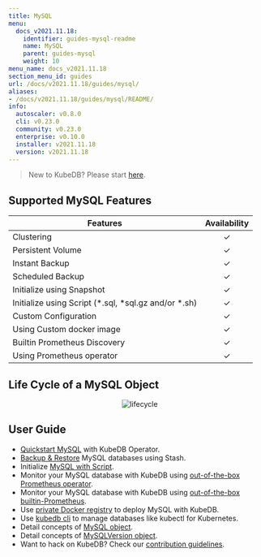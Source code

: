 ```yaml
---
title: MySQL
menu:
  docs_v2021.11.18:
    identifier: guides-mysql-readme
    name: MySQL
    parent: guides-mysql
    weight: 10
menu_name: docs_v2021.11.18
section_menu_id: guides
url: /docs/v2021.11.18/guides/mysql/
aliases:
- /docs/v2021.11.18/guides/mysql/README/
info:
  autoscaler: v0.8.0
  cli: v0.23.0
  community: v0.23.0
  enterprise: v0.10.0
  installer: v2021.11.18
  version: v2021.11.18
---
```


> New to KubeDB? Please start [here](/docs/v2021.11.18/README).

## Supported MySQL Features

| Features                                                | Availability |
| ------------------------------------------------------- | :----------: |
| Clustering                                              |   &#10003;   |
| Persistent Volume                                       |   &#10003;   |
| Instant Backup                                          |   &#10003;   |
| Scheduled Backup                                        |   &#10003;   |
| Initialize using Snapshot                               |   &#10003;   |
| Initialize using Script (\*.sql, \*sql.gz and/or \*.sh) |   &#10003;   |
| Custom Configuration                                    |   &#10003;   |
| Using Custom docker image                               |   &#10003;   |
| Builtin Prometheus Discovery                            |   &#10003;   |
| Using Prometheus operator                               |   &#10003;   |

## Life Cycle of a MySQL Object

<p align="center">
  <img alt="lifecycle"  src="/docs/v2021.11.18/images/mysql/mysql-lifecycle.png" >
</p>

## User Guide

- [Quickstart MySQL](/docs/v2021.11.18/guides/mysql/quickstart/) with KubeDB Operator.
- [Backup & Restore](/docs/v2021.11.18/guides/mysql/backup/overview/) MySQL databases using Stash.
- Initialize [MySQL with Script](/docs/v2021.11.18/guides/mysql/initialization/).
- Monitor your MySQL database with KubeDB using [out-of-the-box Prometheus operator](/docs/v2021.11.18/guides/mysql/monitoring/prometheus-operator/).
- Monitor your MySQL database with KubeDB using [out-of-the-box builtin-Prometheus](/docs/v2021.11.18/guides/mysql/monitoring/builtin-prometheus/).
- Use [private Docker registry](/docs/v2021.11.18/guides/mysql/private-registry/) to deploy MySQL with KubeDB.
- Use [kubedb cli](/docs/v2021.11.18/guides/mysql/cli/) to manage databases like kubectl for Kubernetes.
- Detail concepts of [MySQL object](/docs/v2021.11.18/guides/mysql/concepts/database/).
- Detail concepts of [MySQLVersion object](/docs/v2021.11.18/guides/mysql/concepts/catalog/).
- Want to hack on KubeDB? Check our [contribution guidelines](/docs/v2021.11.18/CONTRIBUTING).
